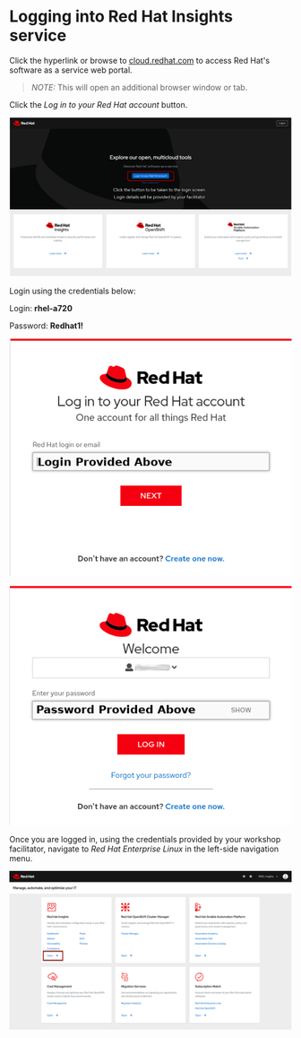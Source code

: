 # Logging into Red Hat Insights service   

Click the hyperlink or browse to <a href="https://cloud.redhat.com" target="_blank">cloud.redhat.com</a>
to access Red Hat's software as a service web portal.

>_NOTE:_ This will open an additional browser window or tab.

Click the _Log in to your Red Hat account_ button.


![cloud.redhat.com Login](./assets/cloud.redhat.com-homepage-v2.png)


Login using the credentials below:

Login: __rhel-a720__

Password: __Redhat1!__

![Red Hat Login screen](./assets/redhat-login-01.png)


![Red Hat Password screen](./assets/redhat-login-02.png)

Once you are logged in, using the credentials provided by your workshop
facilitator, navigate to _Red Hat Enterprise Linux_ in the left-side 
navigation menu.


![cloud.redhat.com Homepage](./assets/cloud.redhat.com-homepage-postlogin-v2.png)

